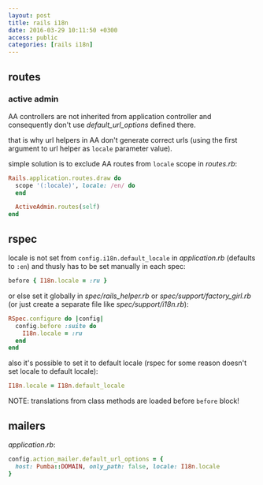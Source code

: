 ```yaml
---
layout: post
title: rails i18n
date: 2016-03-29 10:11:50 +0300
access: public
categories: [rails i18n]
---
```


## routes

### active admin

AA controllers are not inherited from application controller
and consequently don't use _default_url_options_ defined there.

that is why url helpers in AA don't generate correct urls
(using the first argument to url helper as `locale` parameter value).

simple solution is to exclude AA routes from `locale` scope in _routes.rb_:

```ruby
Rails.application.routes.draw do
  scope '(:locale)', locale: /en/ do
  end

  ActiveAdmin.routes(self)
end
```

## rspec

locale is not set from `config.i18n.default_locale` in _application.rb_
(defaults to `:en`) and thusly has to be set manually in each spec:

```ruby
before { I18n.locale = :ru }
```

or else set it globally in _spec/rails_helper.rb_ or _spec/support/factory_girl.rb_
(or just create a separate file like _spec/support/i18n.rb_):

```ruby
RSpec.configure do |config|
  config.before :suite do
    I18n.locale = :ru
  end
end
```

also it's possible to set it to default locale
(rspec for some reason doesn't set locale to default locale):

```ruby
I18n.locale = I18n.default_locale
```

NOTE: translations from class methods are loaded before `before` block!

## mailers

_application.rb_:

```ruby
config.action_mailer.default_url_options = {
  host: Pumba::DOMAIN, only_path: false, locale: I18n.locale
}
```

